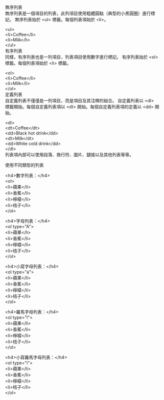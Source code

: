 無序列表  
無序列表是一個項目的列表，此列項目使用粗體圓點（典型的小黑圓圈）進行標記。 無序列表始於 &lt;ul&gt; 標籤。每個列表項始於 &lt;li&gt;。

&lt;ul&gt;  
&lt;li&gt;Coffee&lt;/li&gt;  
&lt;li&gt;Milk&lt;/li&gt;  
&lt;/ul&gt;  
有序列表  
同樣，有序列表也是一列項目，列表項目使用數字進行標記。 有序列表始於 &lt;ol&gt; 標籤。每個列表項始於 &lt;li&gt; 標籤。

&lt;ol&gt;  
&lt;li&gt;Coffee&lt;/li&gt;  
&lt;li&gt;Milk&lt;/li&gt;  
&lt;/ol&gt;  
定義列表  
自定義列表不僅僅是一列項目，而是項目及其注釋的組合。 自定義列表以 &lt;dl&gt; 標籤開始。每個自定義列表項以 &lt;dt&gt; 開始。每個自定義列表項的定義以 &lt;dd&gt; 開始。

&lt;dl&gt;  
&lt;dt&gt;Coffee&lt;/dt&gt;  
&lt;dd&gt;Black hot drink&lt;/dd&gt;  
&lt;dt&gt;Milk&lt;/dt&gt;  
&lt;dd&gt;White cold drink&lt;/dd&gt;  
&lt;/dl&gt;  
列表項內部可以使用段落、換行符、圖片、鏈接以及其他列表等等。

使用不同類型的列表

&lt;h4&gt;數字列表：&lt;/h4&gt;  
&lt;ol&gt;  
 &lt;li&gt;蘋果&lt;/li&gt;  
 &lt;li&gt;香蕉&lt;/li&gt;  
 &lt;li&gt;檸檬&lt;/li&gt;  
 &lt;li&gt;桔子&lt;/li&gt;  
&lt;/ol&gt;    
  
&lt;h4&gt;字母列表：&lt;/h4&gt;  
&lt;ol type="A"&gt;  
 &lt;li&gt;蘋果&lt;/li&gt;  
 &lt;li&gt;香蕉&lt;/li&gt;  
 &lt;li&gt;檸檬&lt;/li&gt;  
 &lt;li&gt;桔子&lt;/li&gt;  
&lt;/ol&gt;    
  
&lt;h4&gt;小寫字母列表：&lt;/h4&gt;  
&lt;ol type="a"&gt;  
 &lt;li&gt;蘋果&lt;/li&gt;  
 &lt;li&gt;香蕉&lt;/li&gt;  
 &lt;li&gt;檸檬&lt;/li&gt;  
 &lt;li&gt;桔子&lt;/li&gt;  
&lt;/ol&gt;    
  
&lt;h4&gt;羅馬字母列表：&lt;/h4&gt;  
&lt;ol type="I"&gt;  
 &lt;li&gt;蘋果&lt;/li&gt;  
 &lt;li&gt;香蕉&lt;/li&gt;  
 &lt;li&gt;檸檬&lt;/li&gt;  
 &lt;li&gt;桔子&lt;/li&gt;  
&lt;/ol&gt;    
  
&lt;h4&gt;小寫羅馬字母列表：&lt;/h4&gt;  
&lt;ol type="i"&gt;  
 &lt;li&gt;蘋果&lt;/li&gt;  
 &lt;li&gt;香蕉&lt;/li&gt;  
 &lt;li&gt;檸檬&lt;/li&gt;  
 &lt;li&gt;桔子&lt;/li&gt;  
&lt;/ol&gt;  



